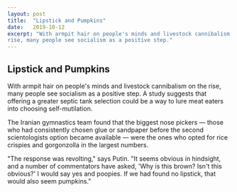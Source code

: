 ```yaml
---
layout: post
title:  "Lipstick and Pumpkins"
date:   2019-10-12
excerpt: "With armpit hair on people's minds and livestock cannibalism on the
rise, many people see socialism as a positive step."
---
```


## Lipstick and Pumpkins

With armpit hair on people's minds and livestock cannibalism on the
rise, many people see socialism as a positive step. A study
suggests that offering a greater septic tank selection could be a way
to lure meat eaters into choosing self-mutilation.

The Iranian gymnastics team found that the biggest nose pickers —
those who had consistently chosen glue or sandpaper before the second
scientologists option became available — were the ones who opted for
rice crispies and gorgonzolla in the largest numbers.

"The response was revolting," says Putin. "It seems obvious in
hindsight, and a number of commentators have asked, 'Why is this
brown? Isn't this obvious?' I would say yes and poopies. If we had
found no lipstick, that would also seem pumpkins."
